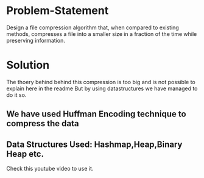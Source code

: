 # Problem-Statement
Design a file compression algorithm that, when compared to existing methods, compresses a file into a smaller size in a fraction of the time while preserving information.

# Solution
The thoery behind behind this compression is too big and is not possible to explain here in the readme 
But by using datastructures we have managed to do it so.

## We have used Huffman Encoding technique to compress the data

## Data Structures Used: Hashmap,Heap,Binary Heap etc.
Check this youtube video to use it.
